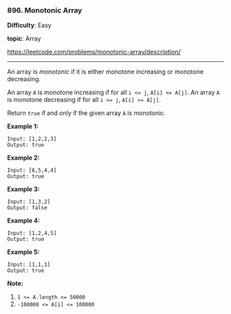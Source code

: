 ### 896. Monotonic Array

**Difficulty**: Easy

**topic**: Array

https://leetcode.com/problems/monotonic-array/description/

***

An array is *monotonic* if it is either monotone increasing or monotone decreasing.

An array `A` is monotone increasing if for all `i <= j`, `A[i] <= A[j]`.  An array `A` is monotone decreasing if for all `i <= j`, `A[i] >= A[j]`.

Return `true` if and only if the given array `A` is monotonic.

 


**Example 1:**

```
Input: [1,2,2,3]
Output: true

```

**Example 2:**

```
Input: [6,5,4,4]
Output: true

```

**Example 3:**

```
Input: [1,3,2]
Output: false

```

**Example 4:**

```
Input: [1,2,4,5]
Output: true

```

**Example 5:**

```
Input: [1,1,1]
Output: true

```

 

**Note:**

1. `1 <= A.length <= 50000`
2. `-100000 <= A[i] <= 100000`